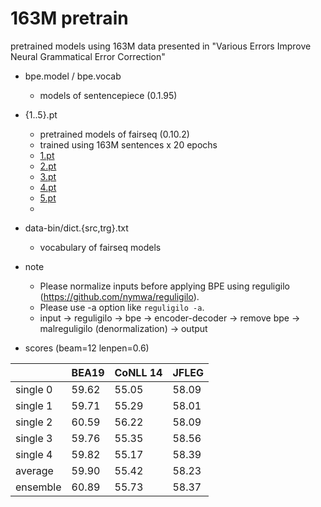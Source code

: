 # 163M pretrain

pretrained models using 163M data presented in "Various Errors Improve Neural Grammatical Error Correction"

- bpe.model / bpe.vocab
	- models of sentencepiece (0.1.95)

- {1..5}.pt
	- pretrained models of fairseq (0.10.2)
	- trained using 163M sentences x 20 epochs
	- [1.pt](https://drive.google.com/file/d/1-_AUqFr5GfSKs9DVRXJkTB-rRKaUFcnU/view?usp=sharing)
	- [2.pt](https://drive.google.com/file/d/1tJwJc3Enck9XEVRuH3H0fwpFvY0Pk-mr/view?usp=sharing)
	- [3.pt](https://drive.google.com/file/d/1i9qy4TpEZkDHfcWJ70LRjHKnLiJf8SWC/view?usp=sharing)
	- [4.pt](https://drive.google.com/file/d/1N0k7RaqOQcOnlVzOvb1mvBUX8Z9sZ-E6/view?usp=sharing)
	- [5.pt](https://drive.google.com/file/d/1Ar38-lweGRGmzxtaqWi1a8HyGdU_jCVD/view?usp=sharing)
	- 

- data-bin/dict.{src,trg}.txt
	- vocabulary of fairseq models

- note
	- Please normalize inputs before applying BPE using reguligilo (https://github.com/nymwa/reguligilo).
	- Please use -a option like `reguligilo -a`.
	- input -> reguligilo -> bpe -> encoder-decoder -> remove bpe -> malreguligilo (denormalization) -> output

- scores (beam=12 lenpen=0.6)

| | BEA19 | CoNLL 14 | JFLEG |
| --- | --- | --- | --- |
| single 0 | 59.62 | 55.05 | 58.09 |
| single 1 | 59.71 | 55.29 | 58.01 |
| single 2 | 60.59 | 56.22 | 58.09 |
| single 3 | 59.76 | 55.35 | 58.56 |
| single 4 | 59.82 | 55.17 | 58.39 |
| average  | 59.90 | 55.42 | 58.23 |
| ensemble | 60.89 | 55.73 | 58.37 |

